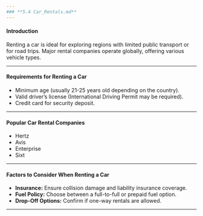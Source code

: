 ```yaml
---
### **5.4 Car_Rentals.md**
---
```


#### **Introduction**

Renting a car is ideal for exploring regions with limited public transport or for road trips. Major rental companies operate globally, offering various vehicle types.

---

#### **Requirements for Renting a Car**

- Minimum age (usually 21-25 years old depending on the country).
- Valid driver’s license (International Driving Permit may be required).
- Credit card for security deposit.

---

#### **Popular Car Rental Companies**

- Hertz
- Avis
- Enterprise
- Sixt

---

#### **Factors to Consider When Renting a Car**

- **Insurance:** Ensure collision damage and liability insurance coverage.
- **Fuel Policy:** Choose between a full-to-full or prepaid fuel option.
- **Drop-Off Options:** Confirm if one-way rentals are allowed.

---
